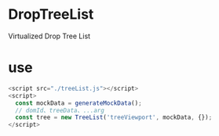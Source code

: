 # DropTreeList
Virtualized Drop Tree List

# use
```js
<script src="./treeList.js"></script>
<script>
  const mockData = generateMockData();
  // domId、treeData、...arg
  const tree = new TreeList('treeViewport', mockData, {});
</script>
```

